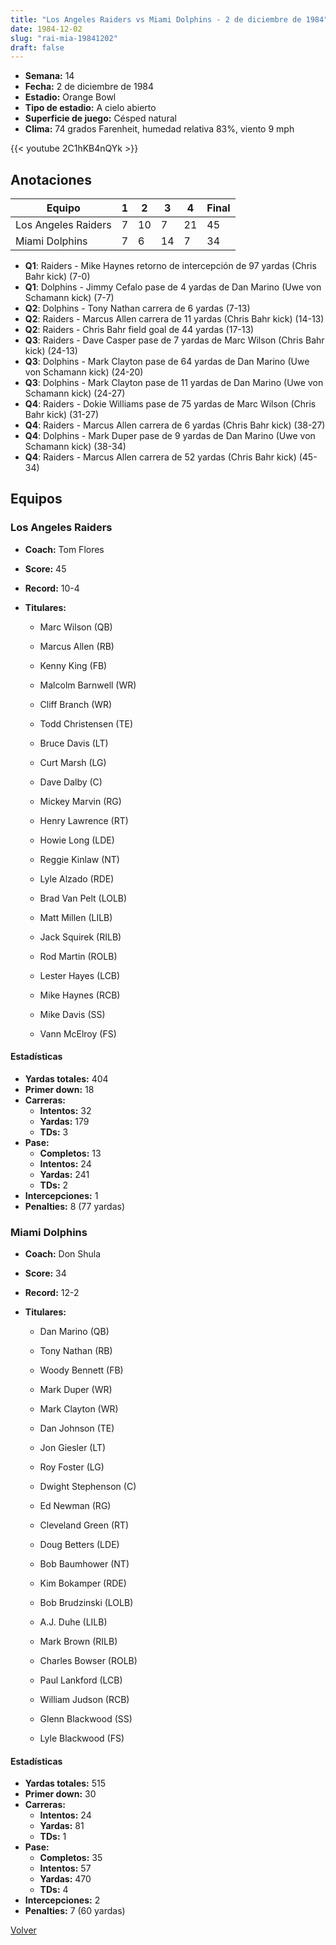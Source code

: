 ```yaml
---
title: "Los Angeles Raiders vs Miami Dolphins - 2 de diciembre de 1984"
date: 1984-12-02
slug: "rai-mia-19841202"
draft: false
---
```


- **Semana:** 14
- **Fecha:** 2 de diciembre de 1984
- **Estadio:** Orange Bowl
- **Tipo de estadio:** A cielo abierto
- **Superficie de juego:** Césped natural
- **Clima:** 74 grados Farenheit, humedad relativa 83%, viento 9 mph


{{< youtube 2C1hKB4nQYk >}}


## Anotaciones
| Equipo | 1 | 2 | 3 | 4 | Final |
|--------|---|---|---|---|-------|
| Los Angeles Raiders  | 7 | 10 | 7 | 21  | 45 |
| Miami Dolphins  | 7 | 6 | 14 | 7  | 34 |
- **Q1**: Raiders - Mike Haynes retorno de intercepción de 97 yardas (Chris Bahr kick) (7-0)
- **Q1**: Dolphins - Jimmy Cefalo pase de 4 yardas de Dan Marino (Uwe von Schamann kick) (7-7)
- **Q2**: Dolphins - Tony Nathan carrera de 6 yardas (7-13)
- **Q2**: Raiders - Marcus Allen carrera de 11 yardas (Chris Bahr kick) (14-13)
- **Q2**: Raiders - Chris Bahr field goal de 44 yardas (17-13)
- **Q3**: Raiders - Dave Casper pase de 7 yardas de Marc Wilson (Chris Bahr kick) (24-13)
- **Q3**: Dolphins - Mark Clayton pase de 64 yardas de Dan Marino (Uwe von Schamann kick) (24-20)
- **Q3**: Dolphins - Mark Clayton pase de 11 yardas de Dan Marino (Uwe von Schamann kick) (24-27)
- **Q4**: Raiders - Dokie Williams pase de 75 yardas de Marc Wilson (Chris Bahr kick) (31-27)
- **Q4**: Raiders - Marcus Allen carrera de 6 yardas (Chris Bahr kick) (38-27)
- **Q4**: Dolphins - Mark Duper pase de 9 yardas de Dan Marino (Uwe von Schamann kick) (38-34)
- **Q4**: Raiders - Marcus Allen carrera de 52 yardas (Chris Bahr kick) (45-34)


## Equipos


### Los Angeles Raiders
* **Coach:** Tom Flores
* **Score:** 45
* **Record:** 10-4
* **Titulares:** 

  * Marc Wilson (QB) 

  * Marcus Allen (RB) 

  * Kenny King (FB) 

  * Malcolm Barnwell (WR) 

  * Cliff Branch (WR) 

  * Todd Christensen (TE) 

  * Bruce Davis (LT) 

  * Curt Marsh (LG) 

  * Dave Dalby (C) 

  * Mickey Marvin (RG) 

  * Henry Lawrence (RT) 

  * Howie Long (LDE) 

  * Reggie Kinlaw (NT) 

  * Lyle Alzado (RDE) 

  * Brad Van Pelt (LOLB) 

  * Matt Millen (LILB) 

  * Jack Squirek (RILB) 

  * Rod Martin (ROLB) 

  * Lester Hayes (LCB) 

  * Mike Haynes (RCB) 

  * Mike Davis (SS) 

  * Vann McElroy (FS) 

#### Estadísticas
* **Yardas totales:** 404
* **Primer down:** 18
* **Carreras:**
  * **Intentos:** 32
  * **Yardas:** 179
  * **TDs:** 3
* **Pase:**
  * **Completos:** 13
  * **Intentos:** 24
  * **Yardas:** 241
  * **TDs:** 2
* **Intercepciones:** 1
* **Penalties:** 8 (77 yardas)

### Miami Dolphins
* **Coach:** Don Shula
* **Score:** 34
* **Record:** 12-2
* **Titulares:** 

  * Dan Marino (QB) 

  * Tony Nathan (RB) 

  * Woody Bennett (FB) 

  * Mark Duper (WR) 

  * Mark Clayton (WR) 

  * Dan Johnson (TE) 

  * Jon Giesler (LT) 

  * Roy Foster (LG) 

  * Dwight Stephenson (C) 

  * Ed Newman (RG) 

  * Cleveland Green (RT) 

  * Doug Betters (LDE) 

  * Bob Baumhower (NT) 

  * Kim Bokamper (RDE) 

  * Bob Brudzinski (LOLB) 

  * A.J. Duhe (LILB) 

  * Mark Brown (RILB) 

  * Charles Bowser (ROLB) 

  * Paul Lankford (LCB) 

  * William Judson (RCB) 

  * Glenn Blackwood (SS) 

  * Lyle Blackwood (FS) 

#### Estadísticas
* **Yardas totales:** 515
* **Primer down:** 30
* **Carreras:**
  * **Intentos:** 24
  * **Yardas:** 81
  * **TDs:** 1
* **Pase:**
  * **Completos:** 35
  * **Intentos:** 57
  * **Yardas:** 470
  * **TDs:** 4
* **Intercepciones:** 2
* **Penalties:** 7 (60 yardas)


[Volver](/historia/1984)
